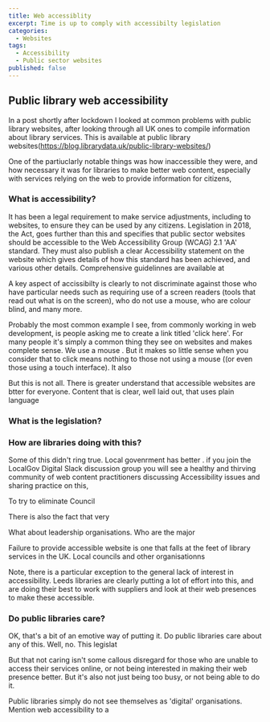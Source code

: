```yaml
---
title: Web accessiblity
excerpt: Time is up to comply with accessibilty legislation
categories:
  - Websites
tags:
  - Accessibility
  - Public sector websites
published: false
---
```


## Public library web accessibility

In a post shortly after lockdown I looked at common problems with public library websites, after looking through all UK ones to compile information about library services. This is available at public library websites(https://blog.librarydata.uk/public-library-websites/)

One of the partiuclarly notable things was how inaccessible they were, and how necessary it was for libraries to make better web content, especially with services relying on the web to provide information for citizens,

### What is accessibility?

It has been a legal requirement to make service adjustments, including to websites, to ensure they can be used by any citizens. Legislation in 2018, the Act, goes further than this and specifies that public sector websites should be accessible to the Web Accessibility Group (WCAG) 2.1 'AA' standard. They must also publish a clear Accessibility statement on the website which gives details of how this standard has been achieved, and various other details. Comprehensive guidelinnes are available at 

A key aspect of accissibilty is clearly to not discriminate against those who have particular needs such as requiring use of a screen readers (tools that read out what is on the screen), who do not use a mouse, who are colour blind, and many more.

Probably the most common example I see, from commonly working in web development, is people asking me to create a link titled 'click here'. For many people it's simply a common thing they see on websites and makes complete sense. We use a mouse . But it makes so little sense when you consider that to click means nothing to those not using a mouse ((or even those using a touch interface). It also 

But this is not all. There is greater understand that accessible websites are btter for everyone. Content that is clear, well laid out, that uses plain language

### What is the legislation?



### How are libraries doing with this?

Some of this didn't ring true. Local govenrment has better . if you join the LocalGov Digital Slack discussion group you will see a healthy and thirving community of web content practitioners discussing Accessibility issues and sharing practice on this,

To try to eliminate Council

There is also the fact that very 

What about leadership organisations. Who are the major 


Failure to provide accessible website is one that falls at the feet of library services in the UK. Local councils and other organisationns



Note, there is a particular exception to the general lack of interest in accessibility. Leeds libraries are clearly putting a lot of effort into this, and are doing their best to work with suppliers and look at their web presences to make these accessible.




### Do public libraries care?

OK, that's a bit of an emotive way of putting it. Do public libraries care about any of this. Well, no. This legislat

But that not caring isn't some callous disregard for those who are unable to access their services online, or not being interested in making their web presence better. But it's also not just being too busy, or not being able to do it.

Public libraries simply do not see themselves as 'digital' organisations. Mention web accessibility to a 





